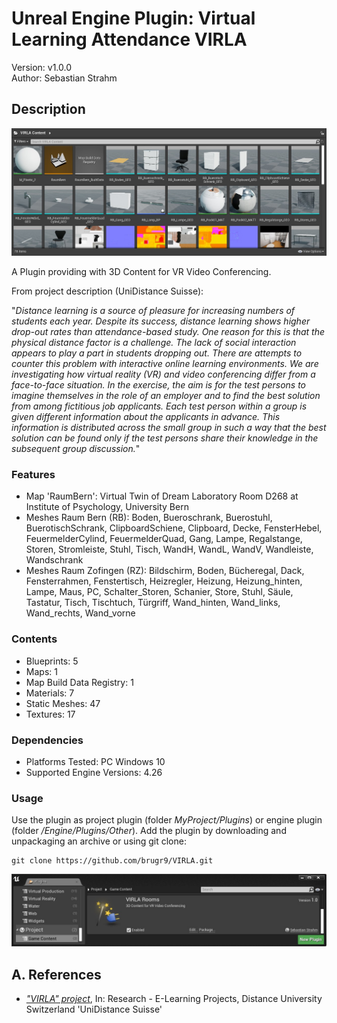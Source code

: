 # Unreal Engine Plugin: Virtual Learning Attendance VIRLA

Version: v1.0.0
<br>Author: Sebastian Strahm

## Description

![Screenshot of Plugin Content](Docs/ScreenshotPluginContent.jpg "Screenshot of Plugin Content")

A Plugin providing with 3D Content for VR Video Conferencing.

From project description (UniDistance Suisse):

"*Distance learning is a source of pleasure for increasing numbers of students each year. Despite its success, distance learning shows higher drop-out rates than attendance-based study. One reason for this is that the physical distance factor is a challenge. The lack of social interaction appears to play a part in students dropping out. There are attempts to counter this problem with interactive online learning environments. We are investigating how virtual reality (VR) and video conferencing differ from a face-to-face situation. In the exercise, the aim is for the test persons to imagine themselves in the role of an employer and to find the best solution from among fictitious job applicants. Each test person within a group is given different information about the applicants in advance. This information is distributed across the small group in such a way that the best solution can be found only if the test persons share their knowledge in the subsequent group discussion.*"

### Features

* Map 'RaumBern': Virtual Twin of Dream Laboratory Room D268 at Institute of Psychology, University Bern
* Meshes Raum Bern (RB): Boden, Bueroschrank, Buerostuhl, BuerotischSchrank, ClipboardSchiene, Clipboard, Decke, FensterHebel, FeuermelderCylind, FeuermelderQuad, Gang, Lampe, Regalstange, Storen, Stromleiste, Stuhl, Tisch, WandH, WandL, WandV, Wandleiste, Wandschrank
* Meshes Raum Zofingen (RZ): Bildschirm, Boden, Bücheregal, Dack, Fensterrahmen, Fenstertisch, Heizregler, Heizung, Heizung_hinten, Lampe, Maus, PC, Schalter_Storen, Schanier, Store, Stuhl, Säule, Tastatur, Tisch, Tischtuch, Türgriff, Wand_hinten, Wand_links, Wand_rechts, Wand_vorne

<div style='page-break-after: always'></div>

### Contents

* Blueprints: 5
* Maps: 1
* Map Build Data Registry: 1
* Materials: 7
* Static Meshes: 47
* Textures: 17

### Dependencies

* Platforms Tested: PC Windows 10
* Supported Engine Versions: 4.26

### Usage

Use the plugin as project plugin (folder *MyProject/Plugins*) or engine plugin (folder */Engine/Plugins/Other*). Add the plugin by downloading and unpackaging an archive or using git clone:

```shell
git clone https://github.com/brugr9/VIRLA.git
```

![Screenshot of Plugin](Docs/ScreenshotPlugin.jpg "Screenshot of Plugin")

## A. References

* [*"VIRLA" project*](https://distanceuniversity.ch/research-e-learning/projects/virla/), In: Research - E-Learning Projects, Distance University Switzerland 'UniDistance Suisse'
